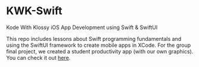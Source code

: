 # KWK-Swift
 Kode With Klossy iOS App Development using Swift & SwiftUI

This repo includes lessons about Swift programming fundamentals and using the SwiftUI framework to create mobile apps in XCode.
For the group final project, we created a student productivity app (with our own graphics). You can check it out <a href="https://github.com/yut-code/ProductivePlus">here</a>.
